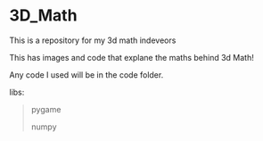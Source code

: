 # 3D_Math
This is a repository for my 3d math indeveors

This has images and code that explane the maths behind 3d Math!

Any code I used will be in the code folder.

libs:
>pygame
>
>numpy
